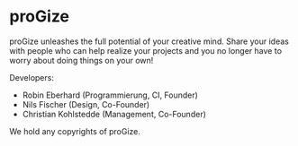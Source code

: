 proGize
=======

proGize unleashes the full potential of your creative mind. Share your ideas with people who can help realize your projects and you no longer have to worry about doing things on your own!

Developers:
* Robin Eberhard (Programmierung, CI, Founder)
* Nils Fischer (Design, Co-Founder)
* Christian Kohlstedde (Management, Co-Founder)

We hold any copyrights of proGize.
